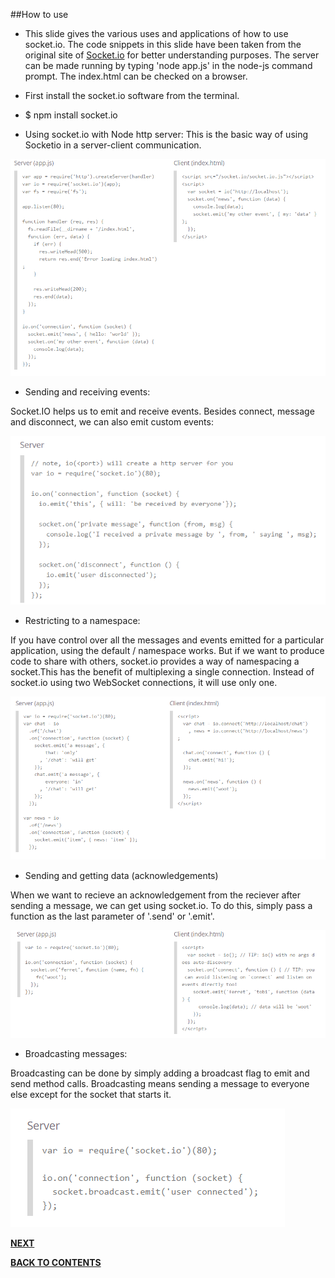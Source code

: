 ##How to use

- This slide gives the various uses and applications of how to use socket.io. The code snippets in this slide have been taken from the original site of [Socket.io](http://socket.io/docs/) for better understanding purposes. The server can be made running by typing 'node app.js' in the node-js command prompt. The index.html can be checked on a browser.

- First install the socket.io software from the terminal.
 - $ npm install socket.io

- Using socket.io with Node http server: This is the basic way of using Socketio in a server-client communication.

![alt text](https://github.com/pkdevaraj/Presentations/blob/gh-pages/images/images/image7.PNG)

- Sending and receiving events:

Socket.IO helps us to emit and receive events. Besides connect, message and disconnect, we can also emit custom events:

![alt text](https://github.com/pkdevaraj/Presentations/blob/gh-pages/images/images/image8.PNG)

- Restricting to a namespace:

If you have control over all the messages and events emitted for a particular application, using the default / namespace works. But if we want to produce code to share with others, socket.io provides a way of namespacing a socket.This has the benefit of multiplexing a single connection. Instead of socket.io using two WebSocket connections, it will use only one.

![alt text](https://github.com/pkdevaraj/Presentations/blob/gh-pages/images/images/image9.PNG)

- Sending and getting data (acknowledgements)

When we want to recieve an acknowledgement from the reciever after sending a message, we can get using socket.io. To do this, simply pass a function as the last parameter of '.send' or '.emit'.

![alt text](https://github.com/pkdevaraj/Presentations/blob/gh-pages/images/images/image10.PNG)

- Broadcasting messages:

Broadcasting can be done by simply adding a broadcast flag to emit and send method calls. Broadcasting means sending a message to everyone else except for the socket that starts it.

![alt text](https://github.com/pkdevaraj/Presentations/blob/gh-pages/images/images/image11.PNG)





[**NEXT**](https://github.com/sharathvontari/Socket.io/blob/master/Chat%20Application.md)     

[**BACK TO CONTENTS**](https://github.com/sharathvontari/Socket.io/blob/master/README.md)
